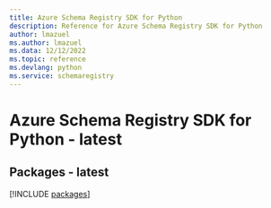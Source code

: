 ```yaml
---
title: Azure Schema Registry SDK for Python
description: Reference for Azure Schema Registry SDK for Python
author: lmazuel
ms.author: lmazuel
ms.data: 12/12/2022
ms.topic: reference
ms.devlang: python
ms.service: schemaregistry
---
```

# Azure Schema Registry SDK for Python - latest
## Packages - latest
[!INCLUDE [packages](schema-registry-index.md)]